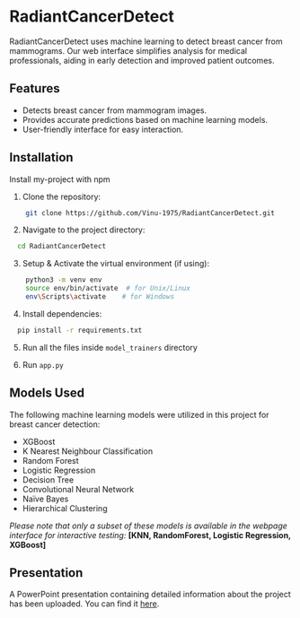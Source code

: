 # RadiantCancerDetect
RadiantCancerDetect uses machine learning to detect breast cancer from mammograms. Our web interface simplifies analysis for medical professionals, aiding in early detection and improved patient outcomes.

## Features
- Detects breast cancer from mammogram images.
- Provides accurate predictions based on machine learning models.
- User-friendly interface for easy interaction.

## Installation

Install my-project with npm

1. Clone the repository:
```bash
    git clone https://github.com/Vinu-1975/RadiantCancerDetect.git
```
2. Navigate to the project directory:
```bash
  cd RadiantCancerDetect
```
3. Setup & Activate the virtual environment (if using):
```bash
    python3 -m venv env
    source env/bin/activate  # for Unix/Linux
    env\Scripts\activate    # for Windows
```
4. Install dependencies:
```bash
  pip install -r requirements.txt
```
5. Run all the files inside `model_trainers` directory

6. Run `app.py`

## Models Used
The following machine learning models were utilized in this project for breast cancer detection:

- XGBoost
- K Nearest Neighbour Classification
- Random Forest
- Logistic Regression
- Decision Tree
- Convolutional Neural Network
- Naïve Bayes
- Hierarchical Clustering

*Please note that only a subset of these models is available in the webpage interface for interactive testing:* **[KNN, RandomForest, Logistic Regression, XGBoost]**

## Presentation
A PowerPoint presentation containing detailed information about the project has been uploaded. You can find it [here](link-to-presentation).




